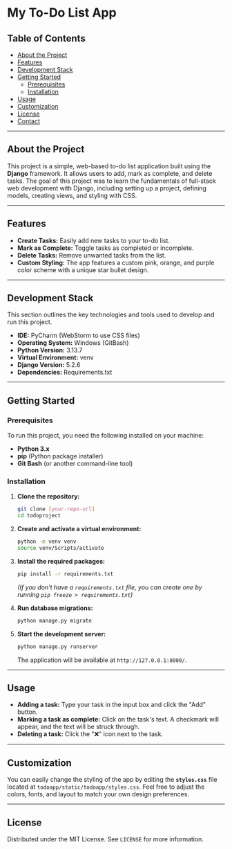 # My To-Do List App

## Table of Contents
* [About the Project](#about-the-project)
* [Features](#features)
* [Development Stack](#development-stack)
* [Getting Started](#getting-started)
  * [Prerequisites](#prerequisites)
  * [Installation](#installation)
* [Usage](#usage)
* [Customization](#customization)
* [License](#license)
* [Contact](#contact)

---

## About the Project
This project is a simple, web-based to-do list application built using the **Django** framework. It allows users to add, mark as complete, and delete tasks. The goal of this project was to learn the fundamentals of full-stack web development with Django, including setting up a project, defining models, creating views, and styling with CSS.

---

## Features
* **Create Tasks:** Easily add new tasks to your to-do list.
* **Mark as Complete:** Toggle tasks as completed or incomplete.
* **Delete Tasks:** Remove unwanted tasks from the list.
* **Custom Styling:** The app features a custom pink, orange, and purple color scheme with a unique star bullet design.

---

## Development Stack
This section outlines the key technologies and tools used to develop and run this project.

* **IDE:** PyCharm (WebStorm to use CSS files)
* **Operating System:** Windows (GitBash)
* **Python Version:** 3.13.7
* **Virtual Environment:** venv
* **Django Version:** 5.2.6
* **Dependencies:**
    Requirements.txt

---

## Getting Started

### Prerequisites
To run this project, you need the following installed on your machine:
* **Python 3.x**
* **pip** (Python package installer)
* **Git Bash** (or another command-line tool)

### Installation
1.  **Clone the repository:**
    ```bash
    git clone [your-repo-url]
    cd todoproject
    ```
2.  **Create and activate a virtual environment:**
    ```bash
    python -m venv venv
    source venv/Scripts/activate
    ```
3.  **Install the required packages:**
    ```bash
    pip install -r requirements.txt
    ```
    *(If you don't have a `requirements.txt` file, you can create one by running `pip freeze > requirements.txt`)*

4.  **Run database migrations:**
    ```bash
    python manage.py migrate
    ```
5.  **Start the development server:**
    ```bash
    python manage.py runserver
    ```
    The application will be available at `http://127.0.0.1:8000/`.

---

## Usage
* **Adding a task:** Type your task in the input box and click the "Add" button.
* **Marking a task as complete:** Click on the task's text. A checkmark will appear, and the text will be struck through.
* **Deleting a task:** Click the "❌" icon next to the task.

---

## Customization
You can easily change the styling of the app by editing the **`styles.css`** file located at `todoapp/static/todoapp/styles.css`. Feel free to adjust the colors, fonts, and layout to match your own design preferences.

---

## License
Distributed under the MIT License. See `LICENSE` for more information.
